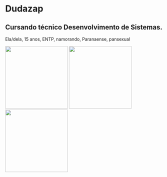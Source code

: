 # Dudazap
## Cursando técnico Desenvolvimento de Sistemas.
Ela/dela, 15 anos, ENTP, namorando, Paranaense, pansexual
 
<img height="200px" src="https://cdn.jsdelivr.net/gh/devicons/devicon/icons/apple/apple-original.svg" /> <img height="200px" src="https://cdn.jsdelivr.net/gh/devicons/devicon/icons/github/github-original.svg" /> <img height="200px" src="https://cdn.jsdelivr.net/gh/devicons/devicon/icons/twitter/twitter-original.svg" />
            
            
